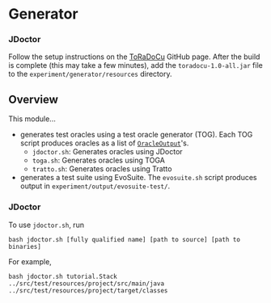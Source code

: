 # Generator

### JDoctor

Follow the setup instructions on the [ToRaDoCu](https://github.com/albertogoffi/toradocu) GitHub page. After the build is complete (this may take a few minutes), add the `toradocu-1.0-all.jar` file to the `experiment/generator/resources` directory.

## Overview

This module...

 * generates test oracles using a test oracle generator (TOG).  Each TOG script produces oracles as a list of [`OracleOutput`](../src/main/java/data/OracleOutput.java)'s.
    - `jdoctor.sh`: Generates oracles using JDoctor
    - `toga.sh`: Generates oracles using TOGA
    - `tratto.sh`: Generates oracles using Tratto
 * generates a test suite using EvoSuite.  The `evosuite.sh` script produces output in `experiment/output/evosuite-test/`.


### JDoctor

To use `jdoctor.sh`, run

```shell
bash jdoctor.sh [fully qualified name] [path to source] [path to binaries]
```

For example,

```shell
bash jdoctor.sh tutorial.Stack ../src/test/resources/project/src/main/java ../src/test/resources/project/target/classes
```
